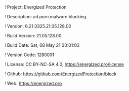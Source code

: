 ! Project: Energized Protection

! Description: ad.porn.malware blocking.

! Version: 6.21.0325.21.05.128.00

! Build Version: 21.05.128.00

! Build Date: Sat, 08 May 21 00:01:03

! Version Code: 1280001

! License: CC BY-NC-SA 4.0, https://energized.pro/license

! Github: https://github.com/EnergizedProtection/block

! Web: https://energized.pro
